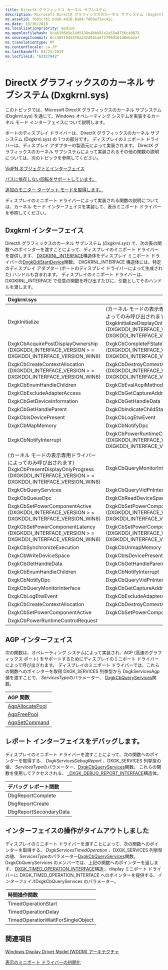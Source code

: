 ```yaml
---
title: DirectX グラフィックス カーネル サブシステム
description: Microsoft DirectX グラフィックスのカーネル サブシステム (Dxgkrnl.sys) は、ディスプレイのミニポート ドライバーによって呼び出される関数を実装します。
ms.assetid: 7601c761-bdab-4d18-8a84-7d69a71ec41c
ms.date: 10/30/2018
ms.localizationpriority: medium
ms.openlocfilehash: bca6196b5e14d5138e4bbb81e2a55a8756c49075
ms.sourcegitcommit: 0cc5051945559a242d941a6f2799d161d8eba2a7
ms.translationtype: MT
ms.contentlocale: ja-JP
ms.lasthandoff: 04/23/2019
ms.locfileid: "63327942"
---
```

# <a name="directx-graphics-kernel-subsystem-dxgkrnlsys"></a>DirectX グラフィックスのカーネル サブシステム (Dxgkrnl.sys)

このトピックでは、Microsoft DirectX グラフィックスのカーネル サブシステム (Dxgkrnl.sys) を通じて、Windows オペレーティング システムを実装するカーネル モード インターフェイスについて説明します。

ポートのディスプレイ ドライバーは、DirectX グラフィックスのカーネル サブシステム (Dxgkrnl.sys) の 1 つの部分です。 ディスプレイのミニポート ドライバーは、ディスプレイ アダプターの製造元によって実装されます。 DirectX グラフィックスのカーネル サブシステムによって実装されるその他の関数の説明については、次のトピックを参照してください。

[VidPN オブジェクトとインターフェイス](vidpn-objects-and-interfaces.md)

[パスに依存しない回転をサポートしています。](supporting-path-independent-rotation.md)

[追加のモニター ターゲット モードを取得します。](obtaining-additional-monitor-target-modes.md)

ディスプレイのミニポート ドライバーによって実装される関数の説明については、カーネル モード インターフェイスを実装して、表示ミニポート ドライバーを参照してください。

## <a name="dxgkrnl-interface"></a>Dxgkrnl インターフェイス

DirectX グラフィックスのカーネル サブシステム (*Dxgkrnl.sys*) で、次の表の関数へのポインターを渡すことによって、ディスプレイのミニポート ドライバーを提供します、 [DXGKRNL_INTERFACE](https://docs.microsoft.com/windows-hardware/drivers/ddi/content/dispmprt/ns-dispmprt-_dxgkrnl_interface)構造体をディスプレイ ミニポート ドライバーの[DxgkDdiStartDevice](https://docs.microsoft.com/windows-hardware/drivers/ddi/content/dispmprt/nc-dispmprt-dxgkddi_start_device)関数。 DXGKRNL_INTERFACE 構造体には、特定のディスプレイ アダプター (ポートのディスプレイ ドライバーによって生成された) ハンドルも含まれます。 ディスプレイのミニポート ドライバーは、DXGKRNL_INTERFACE で任意の関数を呼び出すたびに、引数としてそのハンドルを渡します。



|Dxgkrnl.sys||
|:---|:---|
|DxgkInitialize|(カーネル モードの表示専用ドライバーによってのみ呼び出されます) DxgkInitializeDisplayOnlyDriver (DXGKDDI_INTERFACE_VERSION > = DXGKDDI_INTERFACE_VERSION_WIN8)|
|DxgkCbAcquirePostDisplayOwnership (DXGKDDI_INTERFACE_VERSION > = DXGKDDI_INTERFACE_VERSION_WIN8)|DxgkCbCompleteFStateTransition (DXGKDDI_INTERFACE_VERSION > = DXGKDDI_INTERFACE_VERSION_WIN8)|
|DxgkCbCreateContextAllocation (DXGKDDI_INTERFACE_VERSION > = DXGKDDI_INTERFACE_VERSION_WIN8)|DxgkCbDestroyContextAllocation (DXGKDDI_INTERFACE_VERSION > = DXGKDDI_INTERFACE_VERSION_WIN8)|
|DxgkCbEnumHandleChildren|DxgkCbEvalAcpiMethod|
|DxgkCbExcludeAdapterAccess|DxgkCbGetCaptureAddress|
|DxgkCbGetDeviceInformation|DxgkCbGetHandleData|
|DxgkCbGetHandleParent|DxgkCbIndicateChildStatus|
|DxgkCbIsDevicePresent|DxgkCbLogEtwEvent|
|DxgkCbMapMemory|DxgkCbNotifyDpc|
|DxgkCbNotifyInterrupt|DxgkCbPowerRuntimeControlRequest (DXGKDDI_INTERFACE_VERSION > = DXGKDDI_INTERFACE_VERSION_WIN8)|
|(カーネル モードの表示専用ドライバーによってのみ呼び出されます) DxgkCbPresentDisplayOnlyProgress (DXGKDDI_INTERFACE_VERSION > = DXGKDDI_INTERFACE_VERSION_WIN8)|DxgkCbQueryMonitorInterface|
|DxgkCbQueryServices|DxgkCbQueryVidPnInterface|
|DxgkCbQueueDpc|DxgkCbReadDeviceSpace|
|DxgkCbSetPowerComponentActive (DXGKDDI_INTERFACE_VERSION > = DXGKDDI_INTERFACE_VERSION_WIN8)|DxgkCbSetPowerComponentIdle (DXGKDDI_INTERFACE_VERSION > = DXGKDDI_INTERFACE_VERSION_WIN8)|
|DxgkCbSetPowerComponentLatency (DXGKDDI_INTERFACE_VERSION > = DXGKDDI_INTERFACE_VERSION_WIN8)|DxgkCbSetPowerComponentResidency (DXGKDDI_INTERFACE_VERSION > = DXGKDDI_INTERFACE_VERSION_WIN8)|
|DxgkCbSynchronizeExecution|DxgkCbUnmapMemory|
|DxgkCbWriteDeviceSpace|DxgkCbIsDevicePresent|
|DxgkCbGetHandleData|DxgkCbGetHandleParent|
|DxgkCbEnumHandleChildren|DxgkCbNotifyInterrupt|
|DxgkCbNotifyDpc|DxgkCbQueryVidPnInterface|
|DxgkCbQueryMonitorInterface|DxgkCbGetCaptureAddress|
|DxgkCbLogEtwEvent|DxgkCbExcludeAdapterAccess|
|DxgkCbCreateContextAllocation|DxgkCbDestroyContextAllocation|
|DxgkCbSetPowerComponentActive|DxgkCbSetPowerComponentIdle|
|DxgkCbPowerRuntimeControlRequest||

## <a name="agp-interface"></a>AGP インターフェイス

次の関数は、オペレーティング システムによって実装され、AGP (高速のグラフィックス ポート) をサポートするためにディスプレイのミニポート ドライバーによって呼び出されます。 ディスプレイのミニポート ドライバーでは、これらの関数へのポインターを取得 DXGK_SERVICES 列挙型から DxgkServicesAgp 値を渡すことで、 *ServicesType*のパラメーター、 [DxgkCbQueryServices](https://docs.microsoft.com/windows-hardware/drivers/ddi/content/dispmprt/nc-dispmprt-dxgkcb_query_services)関数。

|AGP 関数|
|:---|
|[AgpAllocatePool](https://docs.microsoft.com/windows-hardware/drivers/ddi/content/dispmprt/nc-dispmprt-dxgkcb_agp_allocate_pool)|
|[AgpFreePool](https://docs.microsoft.com/windows-hardware/drivers/ddi/content/dispmprt/nc-dispmprt-dxgkcb_agp_free_pool)|
|[AgpSetCommand](https://docs.microsoft.com/windows-hardware/drivers/ddi/content/dispmprt/nc-dispmprt-dxgkcb_agp_set_command)|


## <a name="debug-report-interface"></a>レポート インターフェイスをデバッグします。


ディスプレイのミニポート ドライバーを渡すことによって、次の関数へのポインターを取得する、 *DxgkServicesDebugReport* 、DXGK_SERVICES 列挙型の値、 *ServicesType*のパラメーター、[DxgkCbQueryServices](https://docs.microsoft.com/windows-hardware/drivers/ddi/content/dispmprt/nc-dispmprt-dxgkcb_query_services)関数。 これらの関数を使用してアクセスされる、 [_DXGK_DEBUG_REPORT_INTERFACE](https://docs.microsoft.com/windows-hardware/drivers/ddi/content/dispmprt/ns-dispmprt-_dxgk_debug_report_interface)構造体。

|デバッグ レポート関数|
|:---|
|DbgReportComplete|
|DbgReportCreate|
|DbgReportSecondaryData|

## <a name="timed-operation-interface"></a>インターフェイスの操作がタイムアウトしました

ディスプレイのミニポート ドライバーを渡すことによって、次の関数へのポインターを取得する、 *DxgkServicesTimedOperation* 、DXGK_SERVICES 列挙型の値、 *ServicesType*のパラメーター[DxgkCbQueryServices](https://docs.microsoft.com/windows-hardware/drivers/ddi/content/dispmprt/nc-dispmprt-dxgkcb_query_services)関数。 DxgkCbQueryServices のメンバーでは、上記の関数へのポインターを返します、 [DXGK_TIMED_OPERATION_INTERFACE](https://docs.microsoft.com/windows-hardware/drivers/ddi/content/dispmprt/ns-dispmprt-_dxgk_timed_operation_interface)構造;、display ミニポート ドライバーに DXGK_TIMED_OPERATION_INTERFACE へのポインターを提供する、*インターフェイス*DxgkCbQueryServices のパラメーター。

|時間操作関数|
|:---|
|TimedOperationStart|
|TimedOperationDelay|
|TimedOperationWaitForSingleObject|

## <a name="see-also"></a>関連項目

[Windows Display Driver Model (WDDM) アーキテクチャ](windows-vista-and-later-display-driver-model-architecture.md)

[表示のミニポート ドライバーの初期化](initializing-the-display-miniport-driver.md)

